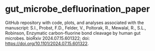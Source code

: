 # gut_microbe_defluorination_paper
GitHub repository with code, plots, and analyses associated with the manuscript:
S.I., Probst, F.D., Felder, V., Poltorak, R., Mewalal, R., S.L., Robinson, Enzymatic carbon-fluorine bond cleavage by human gut microbes. bioRxiv 2024.07.15.601322; doi: https://doi.org/10.1101/2024.07.15.601322.

